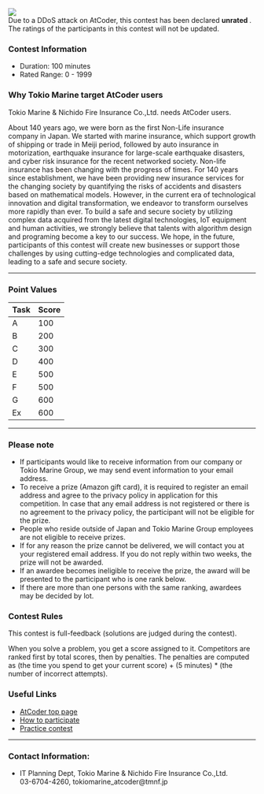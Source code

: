 
<div>

<span>

<span>
<a href="https://www.tokiomarine-nichido.co.jp/en/">
<img src="https://img.atcoder.jp/tokiomarine2020/logo_en.png">

</img>
</a>
<div>

<div>

<div>
Due to a DDoS attack on AtCoder, this contest has been declared 
<strong>
unrated
</strong>
. The ratings of the participants in this contest will not be updated.
</div>

</div>

</div>

### **Contest Information**

<ul>

<li>
Duration: 100 minutes
</li>

<li>
Rated Range: 0 - 
<span>
1999
</span>

</li>

</ul>

### **Why Tokio Marine target AtCoder users**

<section>

<p>
Tokio Marine & Nichido Fire Insurance Co.,Ltd. needs AtCoder users.
      
</p>

<p>
About 140 years ago, we were born as the first Non-Life insurance company in Japan.
  We started with marine insurance, which support growth of shipping or trade in Meiji period, followed by auto insurance in motorization, earthquake insurance for large-scale earthquake disasters, and cyber risk insurance for the recent networked society. Non-life insurance has been changing with the progress of times.
  For 140 years since establishment, we have been providing new insurance services for the changing society by quantifying the risks of accidents and disasters based on mathematical models. However, in the current era of technological innovation and digital transformation, we endeavor to transform ourselves more rapidly than ever.
  To build a safe and secure society by utilizing complex data acquired from the latest digital technologies, IoT equipment and human activities, we strongly believe that talents with algorithm design and programing become a key to our success.
  We hope, in the future, participants of this contest will create new businesses or support those challenges by using cutting-edge technologies and complicated data, leading to a safe and secure society.
      
</p>

</section>

---

### **Point Values**

<div>

<div>

<table>

<thead>

<tr>

<th>
Task
</th>

<th>
Score
</th>

</tr>

</thead>

<tbody>

<tr>

<td>
A
</td>

<td>
100
</td>

</tr>

<tr>

<td>
B
</td>

<td>
200
</td>

</tr>

<tr>

<td>
C
</td>

<td>
300
</td>

</tr>

<tr>

<td>
D
</td>

<td>
400
</td>

</tr>

<tr>

<td>
E
</td>

<td>
500
</td>

</tr>

<tr>

<td>
F
</td>

<td>
500
</td>

</tr>

<tr>

<td>
G
</td>

<td>
600
</td>

</tr>

<tr>

<td>
Ex
</td>

<td>
600
</td>

</tr>

</tbody>

</table>

</div>

</div>

---

### **Please note**

<section>

<ul>

<li>
If participants would like to receive information from our company or Tokio Marine Group, we may send event information to your email address.
</li>

<li>
To receive a prize (Amazon gift card), it is required to register an email address and agree to the privacy policy in application for this competition. In case that any email address is not registered or there is no agreement to the privacy policy, the participant will not be eligible for the prize.
</li>

<li>
People who reside outside of Japan and Tokio Marine Group employees are not eligible to receive prizes.
</li>

<li>
If for any reason the prize cannot be delivered, we will contact you at your registered email address. If you do not reply within two weeks, the prize will not be awarded.
</li>

<li>
If an awardee becomes ineligible to receive the prize, the award will be presented to the participant who is one rank below.
</li>

<li>
If there are more than one persons with the same ranking, awardees may be decided by lot.
</li>

</ul>

</section>

### **Contest Rules**
This contest is full-feedback (solutions are judged during the contest).
    

When you solve a problem, you get a score assigned to it.
    Competitors are ranked first by total scores, then by penalties.
    The penalties are computed as (the time you spend to get your current score) + (5 minutes) * (the number of incorrect attempts).
    


### **Useful Links**

<ul>

<li>
<a href="https://atcoder.jp/">AtCoder top page</a>
</li>

<li>
<a href="https://atcoder.jp/post/2">How to participate</a>
</li>

<li>
<a href="https://atcoder.jp/contests/practice">Practice contest</a>
</li>

</ul>

---

### **Contact Information:**

<section>

<ul>

<li>
IT Planning Dept, Tokio Marine & Nichido Fire Insurance Co.,Ltd.
</li>
03-6704-4260, tokiomarine_atcoder@tmnf.jp
      
</ul>

</section>

</span>

</span>

</div>
